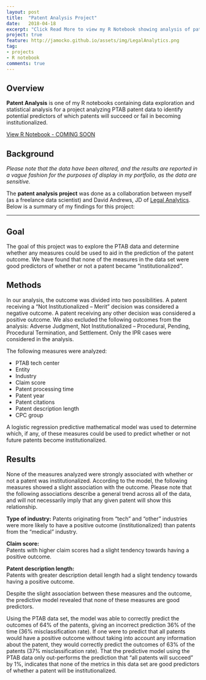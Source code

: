 ```yaml
---
layout: post
title:  "Patent Analysis Project"
date:   2018-04-18
excerpt: "Click Read More to view my R Notebook showing analysis of patent data in collaboration with Legal Analytics"
project: true
feature: http://jamocko.github.io/assets/img/LegalAnalytics.png
tag:
- projects
- R notebook
comments: true
---
```


## Overview
<b>Patent Analysis</b> is one of my R notebooks containing data exploration and statistical analysis for a project analyzing PTAB patent data to identify potential predictors of which patents will succeed or fail in becoming institutionalized.  

<div markdown="0"><a href="http://juliemocko.com/notebooks/" class="btn btn-info">View R Notebook - COMING SOON</a></div> 

## Background  
*Please note that the data have been altered, and the results are reported in a vague fashion for the purposes of display in my portfolio, as the data are sensitive.*

The **patent analysis project** was done as a collaboration between myself (as a freelance data scientist) and David Andrews, JD of [Legal Analytics](http://analytics.legal/).  Below is a summary of my findings for this project:
<hr>

## Goal  
The goal of this project was to explore the PTAB data and determine whether any measures could be used to aid in the prediction of the patent outcome.  We have found that none of the measures in the data set were good predictors of whether or not a patent became “institutionalized”.

## Methods  
In our analysis, the outcome was divided into two possibilities.  A patent receiving a “Not Institutionalized – Merit” decision was considered a negative outcome.  A patent receiving any other decision was considered a positive outcome.  We also excluded the following outcomes from the analysis: Adverse Judgment, Not Institutionalized – Procedural, Pending, Procedural Termination, and Settlement.  Only the IPR cases were considered in the analysis.

The following measures were analyzed:

* PTAB tech center
* Entity
* Industry
* Claim score
* Patent processing time
* Patent year
* Patent citations
* Patent description length
* CPC group

A logistic regression predictive mathematical model was used to determine which, if any, of these measures could be used to predict whether or not future patents become institutionalized.

## Results  
None of the measures analyzed were strongly associated with whether or not a patent was institutionalized.  According to the model, the following measures showed a slight association with the outcome.  Please note that the following associations describe a general trend across all of the data, and will not necessarily imply that any given patent will show this relationship.

**Type of industry:**
Patents originating from “tech” and “other” industries were more likely to have a positive outcome (institutionalized) than patents from the “medical” industry.  

**Claim score:**  
Patents with higher claim scores had a slight tendency towards having a positive outcome.

**Patent description length:**  
Patents with greater description detail length had a slight tendency towards having a positive outcome.

Despite the slight association between these measures and the outcome, the predictive model revealed that none of these measures are good predictors.  

Using the PTAB data set, the model was able to correctly predict the outcomes of 64% of the patents, giving an incorrect prediction 36% of the time (36% misclassification rate).  If one were to predict that all patents would have a positive outcome without taking into account any information about the patent, they would correctly predict the outcomes of 63% of the patents (37% misclassification rate).  That the predictive model using the PTAB data only out-performs the prediction that “all patents will succeed” by 1%, indicates that none of the metrics in this data set are good predictors of whether a patent will be institutionalized. 
